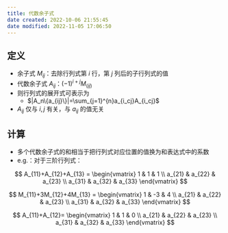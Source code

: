 ```yaml
---
title: 代数余子式
date created: 2022-10-06 21:55:45
date modified: 2022-11-05 17:06:50
---
```


## 定义

- 余子式 $M_{ij}$：去除行列式第 $i$ 行，第 $j$ 列后的子行列式的值
- 代数余子式 $A_{ij}$：$(-1)^{i+j}M_(ij)$
- 则行列式的展开式可表示为
	- $|A_n\{a_{ij}\}|=\sum_{j=1}^{n}a_{i_cj}A_{i_cj}$
- $A_{ij}$ 仅与 $i,j$ 有关，与 $a_{ij}$ 的值无关

## 计算

- 多个代数余子式的和相当于把行列式对应位置的值换为和表达式中的系数
- e.g.：对于三阶行列式：

$$
A_{11}+A_{12}+A_{13} = \begin{vmatrix} 1 & 1 & 1 \\ a_{21} & a_{22} & a_{23} \\ a_{31} & a_{32} & a_{33} \end{vmatrix}
$$

$$
M_{11}+3M_{12}+4M_{13} = \begin{vmatrix} 1 & -3 & 4 \\ a_{21} & a_{22} & a_{23} \\ a_{31} & a_{32} & a_{33} \end{vmatrix}
$$

$$
A_{11}+A_{12}= \begin{vmatrix} 1 & 1 & 0 \\ a_{21} & a_{22} & a_{23} \\ a_{31} & a_{32} & a_{33} \end{vmatrix}
$$

$$
$$

```data view

```
